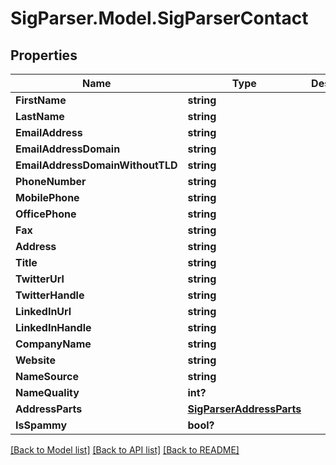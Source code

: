 # SigParser.Model.SigParserContact
## Properties

Name | Type | Description | Notes
------------ | ------------- | ------------- | -------------
**FirstName** | **string** |  | [optional] 
**LastName** | **string** |  | [optional] 
**EmailAddress** | **string** |  | [optional] 
**EmailAddressDomain** | **string** |  | [optional] 
**EmailAddressDomainWithoutTLD** | **string** |  | [optional] 
**PhoneNumber** | **string** |  | [optional] 
**MobilePhone** | **string** |  | [optional] 
**OfficePhone** | **string** |  | [optional] 
**Fax** | **string** |  | [optional] 
**Address** | **string** |  | [optional] 
**Title** | **string** |  | [optional] 
**TwitterUrl** | **string** |  | [optional] 
**TwitterHandle** | **string** |  | [optional] 
**LinkedInUrl** | **string** |  | [optional] 
**LinkedInHandle** | **string** |  | [optional] 
**CompanyName** | **string** |  | [optional] 
**Website** | **string** |  | [optional] 
**NameSource** | **string** |  | [optional] 
**NameQuality** | **int?** |  | [optional] 
**AddressParts** | [**SigParserAddressParts**](SigParserAddressParts.md) |  | [optional] 
**IsSpammy** | **bool?** |  | [optional] 

[[Back to Model list]](../README.md#documentation-for-models) [[Back to API list]](../README.md#documentation-for-api-endpoints) [[Back to README]](../README.md)

